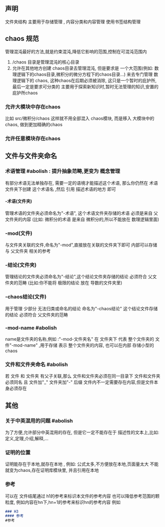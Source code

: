 
## 声明
文件夹结构 主要用于存储管理 , 内容分类和内容管理 使用书签结构管理


## chaos 规范
管理混沌最好的方法,就是约束混沌,降低它影响的范围,控制在可混沌范围内
1. /chaos 目录是管理混沌的核心目录
2. 允许在其他地方创建 chaos目录去管理混沌, 但是要求是 一个大范围(例如: 数理逻辑下的chaos目录,微积分的微分方程下的chaos目录...) 来去专门管理 数理逻辑下的 chaos, 这种chaos在后期必须被消除, 这只是一个暂时的庇护所, 最后一定是要求可分类的
    主要用于探索新知识时,暂时无法管理的知识,安置的庇护所chaos

### 允许大模块中存在chaos
比如 src/微积分/chaos
这样就不用全部混入 chaos模块, 而是移入 大模块中的chaos, 做到更加精确的chaos
### 允许任意模块存在chaos


## 文件与文件夹命名
### 术语管理 #abolish : 提升抽象范畴,更变为 概念管理
有部分术语无法单独存在, 需要一定的语境才能描述这个术语, 那么你仍然在 术语文件夹下创建 这个术语名 ,然后 引用 描述术语的地方 即可
#### -术语(文件夹)
管理术语的文件夹必须命名为"-术语", 这个术语文件夹存储的术语 必须是来自 父文件夹的内容 (比如: 微积分的术语  是来自 微积分的,所以不能放在 数理逻辑里面)

### -mod(文件)
与文件夹关联的文件,命名为"-mod",直接放在关联的文件夹下即可
内部可以存储 与 父文件夹 相关的参考 

### -结论(文件夹)
管理结论的文件夹必须命名为"-结论",这个结论文件夹存储的结论 必须符合 父文件夹的范畴 (比如:你不能将 极限的结论 放在 导数的文件夹里)

### -chaos结论(文件)
用于管理 少部分 无法归类或命名的结论
命名为"-chaos结论"
这个结论文件存储的结论 必须符合 父文件夹的范畴

### -mod-name #abolish
name是文件夹的名称,例如 :"-mod-文件夹名"
在 文件夹下 代表 整个文件夹的 文件"-mod-name" ,用于存储 表示 整个文件夹的内容, 也可以在内部 存储小型的chaos

### 文件和文件夹命名 #abolish
若 文件 和 文件夹 有父子关联,那么 
	文件和文件夹必须在同一目录下
	文件和文件夹必须同名 且 文件加"\_" 文件夹加"-" 后缀
	文件内不一定需要存在内容,但是文件本身必须存在


## 其他
### 关于中英混用的问题 #abolish

为了方便,允许部分中英混用的存在,
但是它一定不能存在于 描述性的文本上,比如: 定义,定理,介绍,解释,...

### 证明的位置
证明能存在于本地,就存在本地 , 例如: 公式太多,不方便放在本地,页面量太大
不能就变为chaos,存在证明库模块里, 并且引用在本地

### 参考
可以在 文件结尾通过 h1的参考来标识本文件的参考内容
也可以降低参考范围的颗粒度, 例如内容在hn下,hn+1的参考来标识hn的参考内容
例如
```markdown
### H3
#### 参考
#参考
```
